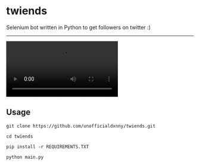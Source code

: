 # twiends
Selenium bot written in Python to get followers on twitter :)

----

<video src="https://user-images.githubusercontent.com/82535503/208744329-efd09180-a057-46d4-80f7-3321974745ab.mp4"></video>


## Usage

```
git clone https://github.com/unofficialdxnny/twiends.git
```
```
cd twiends
```
```
pip install -r REQUIREMENTS.TXT
```
```
python main.py
```